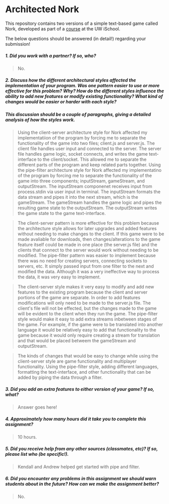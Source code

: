 # Architected Nork

This repository contains two versions of a simple text-based game called Nork, developed as part of a [course](http://arch-joelross.rhcloud.com/) at the UW iSchool. 

The below questions should be answered (in detail!) regarding your submission!


##### 1. Did you work with a partner? If so, who?
> No.



##### 2. Discuss how the different architectural styles affected the implementation of your program. Was one pattern easier to use or more effective _for this problem_? Why? How do the different styles influence the ability to add new features or modify existing functionality? What kind of changes would be easier or harder with each style?
##### This discussion should be a couple of paragraphs, giving a detailed analysis of how the styles work.
> Using the client-server architecture style for Nork affected my implementatiion of the program by forcing me to separate the functionality of the game into two files; client.js and server.js. The client file handles user input and connected to the server. The server file handles game logic, socket connects, and writes the game text-interface to the client/socket. This allowed me to separate the different parts of the program and keep related parts together. Using the pipe-filter architecture style for Nork affected my implementatino of the program by forcing me to separate the functionality of the game into three components; inputStream, gameStream, and outputStream. The inputStream componenet receives input from process.stdin via user input in terminal. The inputStream formats the data stream and pipes it into the next stream, which is the gameStream. The gameStream handles the game logic and pipes the resulting game state to the outputStream. The outputStream writes the game state to the game text-interface.

> The client-server pattern is more effective for this problem because the architecture style allows for later upgrades and added features without needing to make changes to the client. If this game were to be made avaliable for downloads, then changes/alterations to the game feature itself could be made in one place (the server.js file) and the clients that connect to the server would work without needing to be modified. The pipe-filter pattern was easier to implement because there was no need for creating servers, connecting sockets to servers, etc. It simply passed input from one filter to the next and modified the data. Although it was a very ineffective way to process the data, it was very easy to implement.

> The client-server style makes it very easy to modify and add new features to the existing program because the client and server portions of the game are separate. In order to add features modifications will only need to be made to the server.js file. The client's file will not be effected, but the changes made to the game will be evident to the client when they run the game. The pipe-filter style would make it easy to add extra streams inbetween stages of the game. For example, if the game were to be translated into another language it would be relatively easy to add that functionality to the game because it would only require creating a stream for translation and that would be placed betweem the gameStream and outputStream.

> The kinds of changes that would be easy to change while using the client-server style are game functionality and multiplayer functionality. Using the pipe-filter style, adding different languages, formatting the text-interface, and other functionality that can be added by piping the data through a filter.

##### 3. Did you add an extra features to either version of your game? If so, what?
> Answer goes here!



##### 4. Approximately how many hours did it take you to complete this assignment? #####
> 10 hours.



##### 5. Did you receive help from any other sources (classmates, etc)? If so, please list who (be specific!). #####
> Kendall and Andrew helped get started with pipe and filter.



##### 6. Did you encounter any problems in this assignment we should warn students about in the future? How can we make the assignment better? #####
> No.


